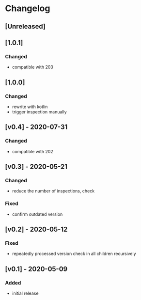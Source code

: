 <!-- Keep a Changelog guide -> https://keepachangelog.com -->

# Changelog

## [Unreleased]

## [1.0.1]

### Changed
- compatible with 203


## [1.0.0]

### Changed
- rewrite with kotlin
- trigger inspection manually

## [v0.4] - 2020-07-31
### Changed
- compatible with 202

## [v0.3] - 2020-05-21
### Changed
- reduce the number of inspections, check

### Fixed
- confirm outdated version

## [v0.2] - 2020-05-12
### Fixed
- repeatedly processed version check in all children recursively

## [v0.1] - 2020-05-09
### Added
- initial release

